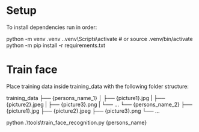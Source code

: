 # Setup

To install dependencies run in order:

python -m venv .venv
.\.venv\Scripts\activate  # or source .venv/bin/activate
python -m pip install -r requirements.txt


# Train face

Place training data inside training_data with the following folder structure:

training_data
├── {persons_name_1}
│   ├── {picture1}.jpg
|   ├── {picture2}.jpeg
|   ├── {picture3}.png
|   └── ...
└── {persons_name_2}
    ├── {picture1}.jpg
    ├── {picture2}.jpeg
    ├── {picture3}.png
    └── ...

python .\tools\train_face_recognition.py {persons_name}
